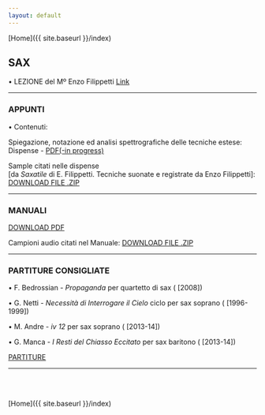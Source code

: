 ```yaml
---
layout: default
---
```


[Home]({{ site.baseurl }}/index)



## SAX






• LEZIONE del Mº Enzo Filippetti <a href=" " target="_blank">Link</a>



______

### APPUNTI


• Contenuti:

Spiegazione, notazione ed analisi spettrografiche delle tecniche estese: Dispense - <a href=" " target="_blank">PDF(-in progress)</a>


Sample citati nelle dispense  
[da *Saxatile* di E. Filippetti. Tecniche suonate e registrate da Enzo Filippetti]:
 <a href="https://www.dropbox.com/s/imcdnfwvj6vd95v/SAXATILE%20PER%20CITERA.zip?dl=0" target="_blank">DOWNLOAD FILE .ZIP</a>



______

### MANUALI

 <a href="https://www.dropbox.com/s/y6kag2fcwp7s886/Weiss_Netti%3B%20trattato%20II.pdf?dl=0" target="_blank">DOWNLOAD PDF</a>

Campioni audio citati nel Manuale: <a href="https://www.dropbox.com/s/pmbvvtvb86geze6/Weiss-Netti_Techs.zip?dl=0" target="_blank">DOWNLOAD FILE .ZIP</a>

______

### PARTITURE CONSIGLIATE


<!-- • xxx - *yyy* (da zzz, [1909])

• G. Grisey - *Anubis et Nout* per clarinetto contrabbasso ( [1985])-->


• F. Bedrossian - *Propaganda* per quartetto di sax ( [2008])

• G. Netti - *Necessità di Interrogare il Cielo* ciclo per sax soprano ( [1996-1999])

• M. Andre - *iv 12* per sax soprano ( [2013-14])

• G. Manca - *I Resti del Chiasso Eccitato* per sax baritono ( [2013-14])



<a href="https://www.dropbox.com/sh/7tvjnfe5sl5ibba/AACVPi1R2tpBcSDR2tcuMtmna?dl=0" target="_blank">PARTITURE</a>







______

<br>

<br>


[Home]({{ site.baseurl }}/index)
